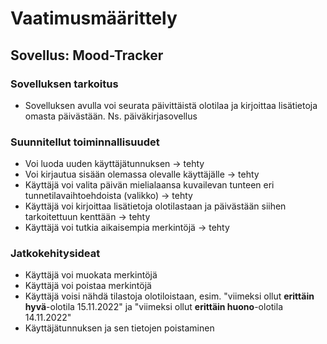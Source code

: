 # Vaatimusmäärittely

## Sovellus: Mood-Tracker

### Sovelluksen tarkoitus

- Sovelluksen avulla voi seurata päivittäistä olotilaa ja kirjoittaa lisätietoja omasta päivästään. Ns. päiväkirjasovellus

### Suunnitellut toiminnallisuudet

- Voi luoda uuden käyttäjätunnuksen -> tehty
- Voi kirjautua sisään olemassa olevalle käyttäjälle -> tehty
- Käyttäjä voi valita päivän mielialaansa kuvailevan tunteen eri tunnetilavaihtoehdoista (valikko) -> tehty
- Käyttäjä voi kirjoittaa lisätietoja olotilastaan ja päivästään siihen tarkoitettuun kenttään -> tehty
- Käyttäjä voi tutkia aikaisempia merkintöjä -> tehty

### Jatkokehitysideat

- Käyttäjä voi muokata merkintöjä
- Käyttäjä voi poistaa merkintöjä
- Käyttäjä voisi nähdä tilastoja olotiloistaan, esim. "viimeksi ollut **erittäin hyvä**-olotila 15.11.2022" ja "viimeksi ollut **erittäin huono**-olotila 14.11.2022"
- Käyttäjätunnuksen ja sen tietojen poistaminen
